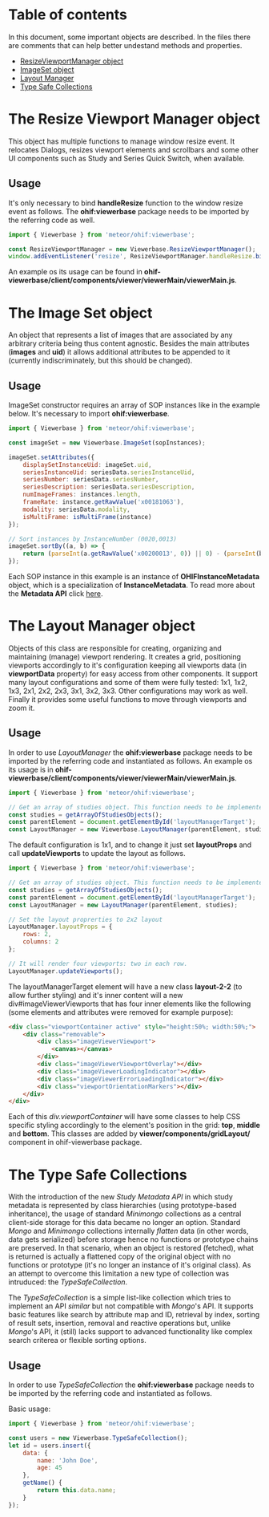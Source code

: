 # Table of contents
In this document, some important objects are described. In the files there are comments that can help better undestand methods and properties.
  - [ResizeViewportManager object](#the-resize-viewport-manager-object)
  - [ImageSet object](#the-image-set-object)
  - [Layout Manager](#the-layout-manager-object)
  - [Type Safe Collections](#the-type-safe-collections)

# The Resize Viewport Manager object
This object has multiple functions to manage window resize event. It relocates Dialogs, resizes viewport elements and scrollbars and some other UI components such as Study and Series Quick Switch, when available.

## Usage
It's only necessary to bind **handleResize** function to the window resize event as follows. The **ohif:viewerbase** package needs to be imported by the referring code as well.
```javascript
import { Viewerbase } from 'meteor/ohif:viewerbase';

const ResizeViewportManager = new Viewerbase.ResizeViewportManager();
window.addEventListener('resize', ResizeViewportManager.handleResize.bind(ResizeViewportManager));
```
An example os its usage can be found in **ohif-viewerbase/client/components/viewer/viewerMain/viewerMain.js**.

# The Image Set object
An object that represents a list of images that are associated by any arbitrary criteria being thus content agnostic. Besides the main attributes (**images** and **uid**) it allows additional attributes to be appended to it (currently indiscriminately, but this should be changed).

## Usage
ImageSet constructor requires an array of SOP instances like in the example below. It's necessary to import **ohif:viewerbase**.

```javascript
import { Viewerbase } from 'meteor/ohif:viewerbase';

const imageSet = new Viewerbase.ImageSet(sopInstances);

imageSet.setAttributes({
    displaySetInstanceUid: imageSet.uid,
    seriesInstanceUid: seriesData.seriesInstanceUid,
    seriesNumber: seriesData.seriesNumber,
    seriesDescription: seriesData.seriesDescription,
    numImageFrames: instances.length,
    frameRate: instance.getRawValue('x00181063'),
    modality: seriesData.modality,
    isMultiFrame: isMultiFrame(instance)
});

// Sort instances by InstanceNumber (0020,0013)
imageSet.sortBy((a, b) => {
    return (parseInt(a.getRawValue('x00200013', 0)) || 0) - (parseInt(b.getRawValue('x00200013', 0)) || 0);
});
```
Each SOP instance in this example is an instance of **OHIFInstanceMetadata** object, which is a specialization of **InstanceMetadata**. To read more about the **Metadata API** click [here](metadata/).

# The Layout Manager object
Objects of this class are responsible for creating, organizing and maintaining (manage) viewport rendering. It creates a grid, positioning viewports accordingly to it's configuration keeping all viewports data (in **viewportData** property) for easy access from other components. It support many layout configurations and some of them were fully tested: 1x1, 1x2, 1x3, 2x1, 2x2, 2x3, 3x1, 3x2, 3x3. Other configurations may work as well. 
Finally it provides some useful functions to move through viewports and zoom it.

## Usage
In order to use _LayoutManager_ the **ohif:viewerbase** package needs to be imported by the referring code and instantiated as follows. An example os its usage is in **ohif-viewerbase/client/components/viewer/viewerMain/viewerMain.js**.

```javascript
import { Viewerbase } from 'meteor/ohif:viewerbase';

// Get an array of studies object. This function needs to be implemented, it does not exist.
const studies = getArrayOfStudiesObjects();
const parentElement = document.getElementById('layoutManagerTarget');
const LayoutManager = new Viewerbase.LayoutManager(parentElement, studies);
```

The default configuration is 1x1, and to change it just set **layoutProps** and call **updateViewports** to update the layout as follows.

```javascript
import { Viewerbase } from 'meteor/ohif:viewerbase';

// Get an array of studies object. This function needs to be implemented, it does not exist.
const studies = getArrayOfStudiesObjects();
const parentElement = document.getElementById('layoutManagerTarget');
const LayoutManager = new LayoutManager(parentElement, studies);

// Set the layout proprerties to 2x2 layout
LayoutManager.layoutProps = {
    rows: 2,
    columns: 2
};

// It will render four viewports: two in each row.
LayoutManager.updateViewports();
```

The layoutManagerTarget element will have a new class **layout-2-2** (to allow further styling) and it's inner content will a new div#imageViewerViewports that has four inner elements like the following (some elements and attributes were removed for example purpose):
```html
<div class="viewportContainer active" style="height:50%; width:50%;">
    <div class="removable">
        <div class="imageViewerViewport">
            <canvas></canvas>
        </div>
        <div class="imageViewerViewportOverlay"></div>
        <div class="imageViewerLoadingIndicator"></div>
        <div class="imageViewerErrorLoadingIndicator"></div>
        <div class="viewportOrientationMarkers"></div>
    </div>
</div>
```

Each of this _div.viewportContainer_ will have some classes to help CSS specific styling accordingly to the element's position in the grid: **top**, **middle** and **bottom**. This classes are added by **viewer/components/gridLayout/** component in ohif-viewerbase package.

# The Type Safe Collections

With the introduction of the new _Study Metadata API_ in which study metadata is represented by class hierarchies (using prototype-based inheritance), the usage of standard _Minimongo_ collections as a central client-side storage for this data became no longer an option. Standard _Mongo_ and _Minimongo_ collections internally _flatten_ data (in other words, data gets serialized) before storage hence no functions or prototype chains are preserved. In that scenario, when an object is restored (fetched), what is returned is actually a flattened copy of the original object with no functions or prototype (it's no longer an instance of it's original class). As an attempt to overcome this limitation a new type of collection was intruduced: the *TypeSafeCollection*.

The _TypeSafeCollection_ is a simple list-like collection which tries to implement an API _similar_ but not compatible with _Mongo_'s API. It supports basic features like search by attribute map and ID, retrieval by index, sorting of result sets, insertion, removal and reactive operations but, unlike _Mongo_'s API, it (still) lacks support to advanced functionality like complex search criterea or flexible sorting options.

## Usage

In order to use _TypeSafeCollection_ the **ohif:viewerbase** package needs to be imported by the referring code and instantiated as follows.

Basic usage:

```javascript
import { Viewerbase } from 'meteor/ohif:viewerbase';

const users = new Viewerbase.TypeSafeCollection();
let id = users.insert({
    data: {
        name: 'John Doe',
        age: 45
    },
    getName() {
        return this.data.name;
    }
});
```
